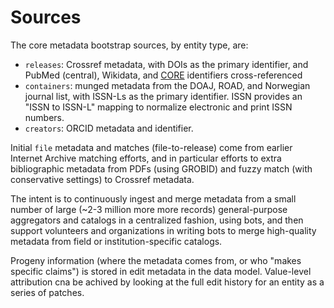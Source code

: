 # Sources

The core metadata bootstrap sources, by entity type, are:

- `releases`: Crossref metadata, with DOIs as the primary identifier, and
  PubMed (central), Wikidata, and [CORE]() identifiers cross-referenced
- `containers`: munged metadata from the DOAJ, ROAD, and Norwegian journal
  list, with ISSN-Ls as the primary identifier. ISSN provides an "ISSN to
  ISSN-L" mapping to normalize electronic and print ISSN numbers.
- `creators`: ORCID metadata and identifier.

Initial `file` metadata and matches (file-to-release) come from earlier
Internet Archive matching efforts, and in particular efforts to extra
bibliographic metadata from PDFs (using GROBID) and fuzzy match (with
conservative settings) to Crossref metadata.

[CORE]: https://core.ac.uk

The intent is to continuously ingest and merge metadata from a small number of
large (~2-3 million more more records) general-purpose aggregators and catalogs
in a centralized fashion, using bots, and then support volunteers and
organizations in writing bots to merge high-quality metadata from field or
institution-specific catalogs.

Progeny information (where the metadata comes from, or who "makes specific
claims") is stored in edit metadata in the data model. Value-level attribution
cna be achived by looking at the full edit history for an entity as a series of
patches.

